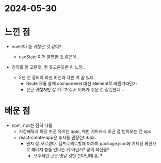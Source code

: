 # 2024-05-30
# 느낀 점
- vue보다 좀 귀찮은 것 같다?
  - useState 이거 불편한 것 같은데..

- 강의를 잘 고른듯, 잘 못고른듯한 이 느낌..
  - 2년 전 강의라 최신 버전과 다른 게 좀 있다.
    - Route 모듈 쓸때 componenet 대신 element로 바뀐거라던가
    - 은근 귀찮지만 잘 가르쳐줘서 이해가 쉬운 것 같긴한데...

# 배운 점
- npm, npx는 전혀 다름
  - 저장해둬서 특정 버전 유지는 npm, 매번 서버에서 최근 걸 받아오는 건 npx
  - react-create-app은 후자를 권장한다더라. 
    - 왠지 잘 모르겠다. 팀프로젝트할때 어차피 package.json에 기재된 버전으로 해야지 충돌 안나는 거 아닌가? 굳이 최신을?
      - 보수적인 곳은 옛날 것만 쓴다던데 흠..?